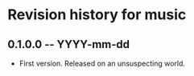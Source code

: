 # Revision history for music

## 0.1.0.0  -- YYYY-mm-dd

* First version. Released on an unsuspecting world.
